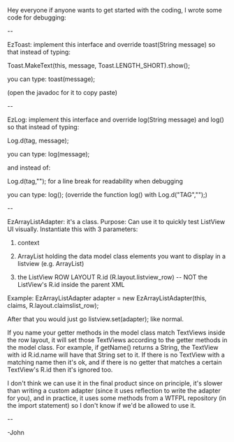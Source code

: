 Hey everyone if anyone wants to get started with the coding, I wrote some code for debugging:

--

EzToast: implement this interface and override toast(String message) so that instead of typing:

Toast.MakeText(this, message, Toast.LENGTH_SHORT).show();

you can type:
toast(message);

(open the javadoc for it to copy paste)

--

EzLog: implement this interface and override log(String message) and log() so that instead of typing:

Log.d(tag, message);

you can type:
log(message);

and instead of:

Log.d(tag,""); for a line break for readability when debugging

you can type:
log();
(override the function log() with Log.d("TAG","");)

--

EzArrayListAdapter: it's a class. Purpose: Can use it to quickly test ListView UI visually.
Instantiate this with 3 parameters:

1. context

2. ArrayList holding the data model class elements you want to display in a listview (e.g. ArrayList<ClaimModel>)

3. the ListView ROW LAYOUT R.id (R.layout.listview_row) -- NOT the ListView's R.id inside the parent XML

Example:
EzArrayListAdapter adapter = new EzArrayListAdapter(this, claims, R.layout.claimslist_row);

After that you would just go listview.set(adapter); like normal.

If you name your getter methods in the model class match TextViews inside the row layout, it will set those TextViews according to the getter methods in the model class. For example, if getName() returns a String, the TextView with id R.id.name will have that String set to it. If there is no TextView with a matching name then it's ok, and if there is no getter that matches a certain TextView's R.id then it's ignored too.

I don't think we can use it in the final product since on principle, it's slower than writing a custom adapter (since it uses reflection to write the adapter for you), and in practice, it uses some methods from a WTFPL repository (in the import statement) so I don't know if we'd be allowed to use it.

--

-John
